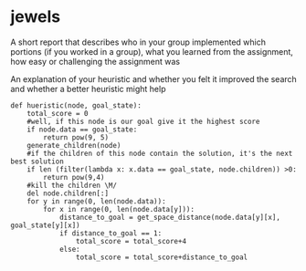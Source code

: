 # jewels

A short report that describes who in your group implemented which portions (if you
worked in a group), what you learned from the assignment, how easy or challenging the
assignment was

An explanation of your heuristic and whether you felt it improved the search and whether
a better heuristic might help

```
def hueristic(node, goal_state):
    total_score = 0
    #well, if this node is our goal give it the highest score
    if node.data == goal_state:
        return pow(9, 5)
    generate_children(node)
    #if the children of this node contain the solution, it's the next best solution
    if len (filter(lambda x: x.data == goal_state, node.children)) >0:
        return pow(9,4)
    #kill the children \M/
    del node.children[:]
    for y in range(0, len(node.data)):
        for x in range(0, len(node.data[y])):
            distance_to_goal = get_space_distance(node.data[y][x], goal_state[y][x])
            if distance_to_goal == 1:
                total_score = total_score+4
            else:
                total_score = total_score+distance_to_goal
```